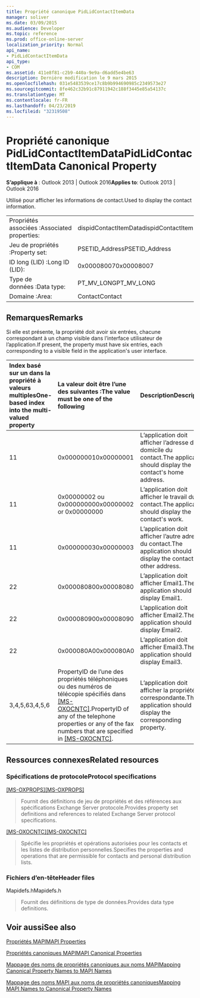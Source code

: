 ```yaml
---
title: Propriété canonique PidLidContactItemData
manager: soliver
ms.date: 03/09/2015
ms.audience: Developer
ms.topic: reference
ms.prod: office-online-server
localization_priority: Normal
api_name:
- PidLidContactItemData
api_type:
- COM
ms.assetid: 411e8f81-c2b9-440a-9e9a-d6add5e4be63
description: Dernière modification le 9 mars 2015
ms.openlocfilehash: 031e5483539ce17c8b9b994690985c2349573e27
ms.sourcegitcommit: 8fe462c32b91c87911942c188f3445e85a54137c
ms.translationtype: MT
ms.contentlocale: fr-FR
ms.lasthandoff: 04/23/2019
ms.locfileid: "32319508"
---
```

# <a name="pidlidcontactitemdata-canonical-property"></a><span data-ttu-id="6d94d-103">Propriété canonique PidLidContactItemData</span><span class="sxs-lookup"><span data-stu-id="6d94d-103">PidLidContactItemData Canonical Property</span></span>

  
  
<span data-ttu-id="6d94d-104">**S’applique à** : Outlook 2013 | Outlook 2016</span><span class="sxs-lookup"><span data-stu-id="6d94d-104">**Applies to**: Outlook 2013 | Outlook 2016</span></span> 
  
<span data-ttu-id="6d94d-105">Utilisé pour afficher les informations de contact.</span><span class="sxs-lookup"><span data-stu-id="6d94d-105">Used to display the contact information.</span></span>
  
|||
|:-----|:-----|
|<span data-ttu-id="6d94d-106">Propriétés associées :</span><span class="sxs-lookup"><span data-stu-id="6d94d-106">Associated properties:</span></span>  <br/> |<span data-ttu-id="6d94d-107">dispidContactItemData</span><span class="sxs-lookup"><span data-stu-id="6d94d-107">dispidContactItemData</span></span>  <br/> |
|<span data-ttu-id="6d94d-108">Jeu de propriétés :</span><span class="sxs-lookup"><span data-stu-id="6d94d-108">Property set:</span></span>  <br/> |<span data-ttu-id="6d94d-109">PSETID_Address</span><span class="sxs-lookup"><span data-stu-id="6d94d-109">PSETID_Address</span></span>  <br/> |
|<span data-ttu-id="6d94d-110">ID long (LID) :</span><span class="sxs-lookup"><span data-stu-id="6d94d-110">Long ID (LID):</span></span>  <br/> |<span data-ttu-id="6d94d-111">0x00008007</span><span class="sxs-lookup"><span data-stu-id="6d94d-111">0x00008007</span></span>  <br/> |
|<span data-ttu-id="6d94d-112">Type de données :</span><span class="sxs-lookup"><span data-stu-id="6d94d-112">Data type:</span></span>  <br/> |<span data-ttu-id="6d94d-113">PT_MV_LONG</span><span class="sxs-lookup"><span data-stu-id="6d94d-113">PT_MV_LONG</span></span>  <br/> |
|<span data-ttu-id="6d94d-114">Domaine :</span><span class="sxs-lookup"><span data-stu-id="6d94d-114">Area:</span></span>  <br/> |<span data-ttu-id="6d94d-115">Contact</span><span class="sxs-lookup"><span data-stu-id="6d94d-115">Contact</span></span>  <br/> |
   
## <a name="remarks"></a><span data-ttu-id="6d94d-116">Remarques</span><span class="sxs-lookup"><span data-stu-id="6d94d-116">Remarks</span></span>

<span data-ttu-id="6d94d-117">Si elle est présente, la propriété doit avoir six entrées, chacune correspondant à un champ visible dans l’interface utilisateur de l’application.</span><span class="sxs-lookup"><span data-stu-id="6d94d-117">If present, the property must have six entries, each corresponding to a visible field in the application's user interface.</span></span>
  
|<span data-ttu-id="6d94d-118">**Index basé sur un dans la propriété à valeurs multiples**</span><span class="sxs-lookup"><span data-stu-id="6d94d-118">**One-based index into the multi-valued property**</span></span>|<span data-ttu-id="6d94d-119">**La valeur doit être l’une des suivantes :**</span><span class="sxs-lookup"><span data-stu-id="6d94d-119">**The value must be one of the following**</span></span>|<span data-ttu-id="6d94d-120">**Description**</span><span class="sxs-lookup"><span data-stu-id="6d94d-120">**Description**</span></span>|
|:-----|:-----|:-----|
|<span data-ttu-id="6d94d-121">1</span><span class="sxs-lookup"><span data-stu-id="6d94d-121">1</span></span>  <br/> |<span data-ttu-id="6d94d-122">0x00000001</span><span class="sxs-lookup"><span data-stu-id="6d94d-122">0x00000001</span></span>  <br/> |<span data-ttu-id="6d94d-123">L’application doit afficher l’adresse du domicile du contact.</span><span class="sxs-lookup"><span data-stu-id="6d94d-123">The application should display the contact's home address.</span></span>  <br/> |
|<span data-ttu-id="6d94d-124">1</span><span class="sxs-lookup"><span data-stu-id="6d94d-124">1</span></span>  <br/> |<span data-ttu-id="6d94d-125">0x00000002 ou 0x00000000</span><span class="sxs-lookup"><span data-stu-id="6d94d-125">0x00000002 or 0x00000000</span></span>  <br/> |<span data-ttu-id="6d94d-126">L’application doit afficher le travail du contact.</span><span class="sxs-lookup"><span data-stu-id="6d94d-126">The application should display the contact's work.</span></span>  <br/> |
|<span data-ttu-id="6d94d-127">1</span><span class="sxs-lookup"><span data-stu-id="6d94d-127">1</span></span>  <br/> |<span data-ttu-id="6d94d-128">0x00000003</span><span class="sxs-lookup"><span data-stu-id="6d94d-128">0x00000003</span></span>  <br/> |<span data-ttu-id="6d94d-129">L’application doit afficher l’autre adresse du contact.</span><span class="sxs-lookup"><span data-stu-id="6d94d-129">The application should display the contact's other address.</span></span>  <br/> |
|<span data-ttu-id="6d94d-130">2</span><span class="sxs-lookup"><span data-stu-id="6d94d-130">2</span></span>  <br/> |<span data-ttu-id="6d94d-131">0x00008080</span><span class="sxs-lookup"><span data-stu-id="6d94d-131">0x00008080</span></span>  <br/> |<span data-ttu-id="6d94d-132">L’application doit afficher Email1.</span><span class="sxs-lookup"><span data-stu-id="6d94d-132">The application should display Email1.</span></span>  <br/> |
|<span data-ttu-id="6d94d-133">2</span><span class="sxs-lookup"><span data-stu-id="6d94d-133">2</span></span>  <br/> |<span data-ttu-id="6d94d-134">0x00008090</span><span class="sxs-lookup"><span data-stu-id="6d94d-134">0x00008090</span></span>  <br/> |<span data-ttu-id="6d94d-135">L’application doit afficher Email2.</span><span class="sxs-lookup"><span data-stu-id="6d94d-135">The application should display Email2.</span></span>  <br/> |
|<span data-ttu-id="6d94d-136">2</span><span class="sxs-lookup"><span data-stu-id="6d94d-136">2</span></span>  <br/> |<span data-ttu-id="6d94d-137">0x000080A0</span><span class="sxs-lookup"><span data-stu-id="6d94d-137">0x000080A0</span></span>  <br/> |<span data-ttu-id="6d94d-138">L’application doit afficher Email3.</span><span class="sxs-lookup"><span data-stu-id="6d94d-138">The application should display Email3.</span></span>  <br/> |
|<span data-ttu-id="6d94d-139">3,4,5,6</span><span class="sxs-lookup"><span data-stu-id="6d94d-139">3,4,5,6</span></span>  <br/> |<span data-ttu-id="6d94d-140">PropertyID de l’une des propriétés téléphoniques ou des numéros de télécopie spécifiés dans [[MS-OXOCNTC]](https://msdn.microsoft.com/library/9b636532-9150-4836-9635-9c9b756c9ccf%28Office.15%29.aspx).</span><span class="sxs-lookup"><span data-stu-id="6d94d-140">PropertyID of any of the telephone properties or any of the fax numbers that are specified in [[MS-OXOCNTC]](https://msdn.microsoft.com/library/9b636532-9150-4836-9635-9c9b756c9ccf%28Office.15%29.aspx).</span></span>  <br/> |<span data-ttu-id="6d94d-141">L’application doit afficher la propriété correspondante.</span><span class="sxs-lookup"><span data-stu-id="6d94d-141">The application should display the corresponding property.</span></span>  <br/> |
   
## <a name="related-resources"></a><span data-ttu-id="6d94d-142">Ressources connexes</span><span class="sxs-lookup"><span data-stu-id="6d94d-142">Related resources</span></span>

### <a name="protocol-specifications"></a><span data-ttu-id="6d94d-143">Spécifications de protocole</span><span class="sxs-lookup"><span data-stu-id="6d94d-143">Protocol specifications</span></span>

<span data-ttu-id="6d94d-144">[[MS-OXPROPS]](https://msdn.microsoft.com/library/f6ab1613-aefe-447d-a49c-18217230b148%28Office.15%29.aspx)</span><span class="sxs-lookup"><span data-stu-id="6d94d-144">[[MS-OXPROPS]](https://msdn.microsoft.com/library/f6ab1613-aefe-447d-a49c-18217230b148%28Office.15%29.aspx)</span></span>
  
> <span data-ttu-id="6d94d-145">Fournit des définitions de jeu de propriétés et des références aux spécifications Exchange Server protocole.</span><span class="sxs-lookup"><span data-stu-id="6d94d-145">Provides property set definitions and references to related Exchange Server protocol specifications.</span></span>
    
<span data-ttu-id="6d94d-146">[[MS-OXOCNTC]](https://msdn.microsoft.com/library/9b636532-9150-4836-9635-9c9b756c9ccf%28Office.15%29.aspx)</span><span class="sxs-lookup"><span data-stu-id="6d94d-146">[[MS-OXOCNTC]](https://msdn.microsoft.com/library/9b636532-9150-4836-9635-9c9b756c9ccf%28Office.15%29.aspx)</span></span>
  
> <span data-ttu-id="6d94d-147">Spécifie les propriétés et opérations autorisées pour les contacts et les listes de distribution personnelles.</span><span class="sxs-lookup"><span data-stu-id="6d94d-147">Specifies the properties and operations that are permissible for contacts and personal distribution lists.</span></span>
    
### <a name="header-files"></a><span data-ttu-id="6d94d-148">Fichiers d’en-tête</span><span class="sxs-lookup"><span data-stu-id="6d94d-148">Header files</span></span>

<span data-ttu-id="6d94d-149">Mapidefs.h</span><span class="sxs-lookup"><span data-stu-id="6d94d-149">Mapidefs.h</span></span>
  
> <span data-ttu-id="6d94d-150">Fournit des définitions de type de données.</span><span class="sxs-lookup"><span data-stu-id="6d94d-150">Provides data type definitions.</span></span>
    
## <a name="see-also"></a><span data-ttu-id="6d94d-151">Voir aussi</span><span class="sxs-lookup"><span data-stu-id="6d94d-151">See also</span></span>



[<span data-ttu-id="6d94d-152">Propriétés MAPI</span><span class="sxs-lookup"><span data-stu-id="6d94d-152">MAPI Properties</span></span>](mapi-properties.md)
  
[<span data-ttu-id="6d94d-153">Propriétés canoniques MAPI</span><span class="sxs-lookup"><span data-stu-id="6d94d-153">MAPI Canonical Properties</span></span>](mapi-canonical-properties.md)
  
[<span data-ttu-id="6d94d-154">Mappage des noms de propriétés canoniques aux noms MAPI</span><span class="sxs-lookup"><span data-stu-id="6d94d-154">Mapping Canonical Property Names to MAPI Names</span></span>](mapping-canonical-property-names-to-mapi-names.md)
  
[<span data-ttu-id="6d94d-155">Mappage des noms MAPI aux noms de propriétés canoniques</span><span class="sxs-lookup"><span data-stu-id="6d94d-155">Mapping MAPI Names to Canonical Property Names</span></span>](mapping-mapi-names-to-canonical-property-names.md)

